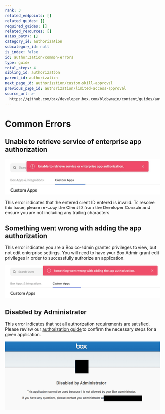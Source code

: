 ```yaml
---
rank: 3
related_endpoints: []
related_guides: []
required_guides: []
related_resources: []
alias_paths: []
category_id: authorization
subcategory_id: null
is_index: false
id: authorization/common-errors
type: guide
total_steps: 4
sibling_id: authorization
parent_id: authorization
next_page_id: authorization/custom-skill-approval
previous_page_id: authorization/limited-access-approval
source_url: >-
  https://github.com/box/developer.box.com/blob/main/content/guides/authorization/common-errors.md
---
```

# Common Errors

## Unable to retrieve service of enterprise app authorization

<ImageFrame border>

![Unable to retreive error](images/unable_to_retreive.png)

</ImageFrame>

<!--alex ignore invalid-->

This error indicates that the entered client ID entered is invalid.
To resolve this issue, please re-copy the Client ID from the Developer Console
and ensure you are not including any trailing characters.

## Something went wrong with adding the app authorization

This error indicates you are a Box co-admin granted privileges to view, but not
edit enterprise settings. You will need to have your Box Admin grant edit
privileges in order to successfully authorize an application.

<ImageFrame border>

![Something went wrong error](images/something_went_wrong.png)

</ImageFrame>

<!--alex ignore -->

## Disabled by Administrator
<!--alex enable-->

This error indicates that not all authorization requirements are satisfied.
Please review our [authorization guide][ag] to confirm the necessary steps for
a given application.

<ImageFrame border>

![Admin error](images/admin_error.png)

</ImageFrame>

[ag]: g://authorization